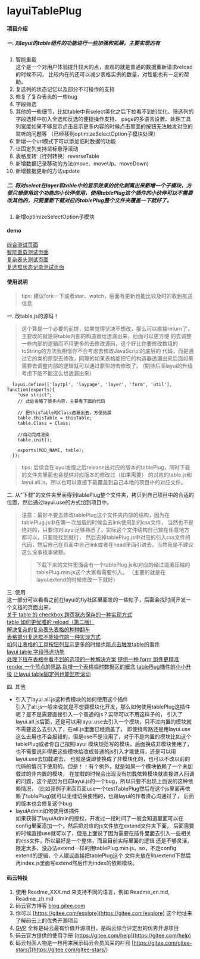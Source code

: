 # layuiTablePlug

#### 项目介绍
##### 一. 对layui的table组件的功能进行一些加强和拓展，主要实现的有
1. 智能重载  
这个是一个对用户体验提升较大的点，直观的就是普通的数据重新请求reload的时候不闪，
比较内在的还可以减少表格实例的数量，对性能也有一定的帮助。
2. 复选列的状态记忆以及部分不可操作的支持
3. 修复了复杂表头的一些bug
4. 字段筛选
5. 其他的一些细节，比如table中有select美化之后下拉看不到的优化、筛选列的字段选择中加入全选和反选的便捷操作支持、
page的多语言设置、处理工具列宽度如果不够显示点击显示更多内容的时候点击里面的按钮无法触发对应的监听的问题等
（已经移到optimizeSelectOption子模块处理）
6. 新增一个url模式下可以添加临时数据的功能
7. 让固定列支持鼠标悬浮滚动
8. 表格反转（行列转换）reverseTable
9. 新增数据记录移动的方法(move、moveUp、moveDown)
10. 新增数据更新的方法update

##### 二. 将对select在layer和table中的显示效果的优化剥离出来新增一个子模块，方便只想使用这个功能的小伙伴使用，使用tablePlug这个插件的小伙伴可以不需要改其他的，只要重新下载对应的tablePlug整个文件夹覆盖一下就好了。
1. 新增optimizeSelectOption子模块

#### demo

[综合测试页面](https://sun_zoro.gitee.io/layuitableplug/testTableCheckboxDisabled)  
[智能重载测试页面](https://sun_zoro.gitee.io/layuitableplug/testTableReload)  
[复杂表头测试页面](https://sun_zoro.gitee.io/layuitableplug/testTableWithComplexHeader)  
[复选框状态记录测试页面](https://sun_zoro.gitee.io/layuitableplug/testTableCheckboxStatus)  


#### 使用说明

>tips: 建议fork一下或者star、watch，后面有更新也能比较及时的收到推送信息

一. 改table.js的源码！
> 这个算是一个必要的前提，如果觉得坚决不想改，那么可以直接return了，主要改的就是将table内部的构造器给透漏出来，后面可以更方便
的去调整一些内部的逻辑而不用更多的去修改源码，这个好比你要修改数组的toString的方法我相信你不会考虑去修改JavaScript的底层的
代码，而是通过它的类的原型去修改，同理的如果表格能把它的构造器透漏出来后面如果需要去调整内部的逻辑就可以通过原型的去修改了。
(期待后面layui的升级考虑下能不能这么给透漏出来) 
```
  layui.define(['laytpl', 'laypage', 'layer', 'form', 'util'], function(exports){
    "use strict";
    // 此处省略了很多内容，主要看下面的代码
  
    // 把thisTable和Class透漏出去，方便拓展
    table.thisTable = thisTable;
    table.Class = Class;
  
    //自动完成渲染
    table.init();
    
    exports(MOD_NAME, table);
  });
``` 
> tips: 后续会在layui发版之后release出对应的版本的tablePlug，同时下载的文件夹里面也会提供对应版本的修改过（如果需要）
的对应的table.js和layui.all.js，所以也可以直接下载覆盖到自己本地的项目中的对应文件。

二. 从"下载"的文件夹里面得到tablePlug整个文件夹，拷贝到自己项目中的合适的位置，然后通过layui.use的方式加到项目中。
>注意：最好不要去修改tablePlug这个文件夹内部的结构，因为在tablePlug.js中在第一次加载的时候会去link使用到的css文件，
当然也不是绝对的，只要你对layui足够熟悉了，实际这个文件结构自己放在任意地方都可以，只要能找到就行，
然后去掉tablePlug.js中对应的引入css文件的代码，然后自己在页面中自己link或者在head里面引进去，当然我是不建议这么没事找事做额。
>>下载下来的文件里面会有一个tablePlug.js和对应的经过混淆压缩的tablePlug.min.js这个大家看需要引入。
（主要的就是在layui.extend的时候修改一下就好）

三. 使用  
这一部分可以看看之前在layui的fly社区里面发的一些帖子，后面会找时间开发一个文档的页面出来。  
[关于 table 的 checkbox 跨页状态保存的一种实现方式](https://fly.layui.com/jie/43124/)  
[table 如何更优雅的 reload（第二版）](https://fly.layui.com/jie/43423/)  
[解决复杂的复杂表头表格的种种翻车](https://fly.layui.com/jie/43993/)  
[表格部分复选框不能操作的一种实现方式](https://fly.layui.com/jie/45124/)  
[如何让表格的工具按钮列显示更多的时候也能点击触发table的事件](https://fly.layui.com/jie/45361/)  
[layui table 字段筛选功能](https://fly.layui.com/jie/45890/)  
[处理下拉在表格中看不到的选项的一种解决方案](https://fly.layui.com/jie/47162/)
[提供一种 form 组件更精准 render 一个节点的思路](https://fly.layui.com/jie/47745/)
[新增一个表格临时数据区的概念](https://fly.layui.com/jie/47959/)
[tablePlug插件的小小升级](https://fly.layui.com/jie/49749/)
[让layui table固定列也能监听滚动](https://fly.layui.com/jie/49908/)
  

四. 其他

- 引入了layui.all.js这种费模块的如何使用这个插件  
引入了all.js一般来说就是不想要模块化开发，那么如何使用tablePlug这插件呢？是不是需要直接引入一个普通的js？实际可以不用这样子的，
引入了layui.all.js后面，还是可以用layui.use去引入一个模块，只不过内置的模块就不需要这么去引入了，在all.js里面已经涵盖了，
即使绕弯路还是用layui.use这么去用也不会报错的，但是use不是没用了，对于不是内置的模块比如这个tablePlug或者你自己按照layui
模块规范写的模块，后面换成非模块使用了，也不需要说非得把这些模块给改成普通的js引入才能使用，还是可以用layui.use去加载进去，
也就是说即使换成了非模块化的，也可以不改以前的代码的情况下使用的。但是！！有个例外，就是如果一个模块依赖了一个未加载过的非内置的模块，
在加载的时候会出现没有加载依赖模块就直接进入回调的问题，这个是因为目前layui.js的一个bug，所以只要不出现上面说的这种依赖情况，
(比如我例子里面页面use一个testTablePlug然后在这个js里面再依赖了tablePlug)就可以无缝切换使用的，也跟layui的作者贤心沟通过了，
后面的版本也会修复这个bug
- layuiAdmin如何使用该插件  
如果获得了layuiAdmin的授权，开发过一段时间了一般会知道里面可以在config里面添加一个，然后把对应的js文件放在extend文件夹下面，
后面需要的时候直接use就可以了，但是上面说了因为需要在插件里面去引入一些相关的css文件，所以最好是一个整体，而且目前实际里面的逻辑
还是不够灵活，限定太多，没办法extend一样的用tablePlug.min.js，so，不走config extend的逻辑，个人建议直接把tablePlug这个
文件夹放在lib/extend下然后再index.js里面写extend然后作为index的依赖模块。




#### 码云特技

1. 使用 Readme\_XXX.md 来支持不同的语言，例如 Readme\_en.md, Readme\_zh.md
2. 码云官方博客 [blog.gitee.com](https://blog.gitee.com)
3. 你可以 [https://gitee.com/explore](https://gitee.com/explore) 这个地址来了解码云上的优秀开源项目
4. [GVP](https://gitee.com/gvp) 全称是码云最有价值开源项目，是码云综合评定出的优秀开源项目
5. 码云官方提供的使用手册 [https://gitee.com/help](https://gitee.com/help)
6. 码云封面人物是一档用来展示码云会员风采的栏目 [https://gitee.com/gitee-stars/](https://gitee.com/gitee-stars/)
